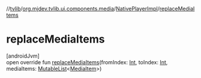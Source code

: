 //[tvlib](../../../index.md)/[org.mjdev.tvlib.ui.components.media](../index.md)/[NativePlayerImpl](index.md)/[replaceMediaItems](replace-media-items.md)

# replaceMediaItems

[androidJvm]\
open override fun [replaceMediaItems](replace-media-items.md)(fromIndex: [Int](https://kotlinlang.org/api/latest/jvm/stdlib/kotlin/-int/index.html), toIndex: [Int](https://kotlinlang.org/api/latest/jvm/stdlib/kotlin/-int/index.html), mediaItems: [MutableList](https://kotlinlang.org/api/latest/jvm/stdlib/kotlin.collections/-mutable-list/index.html)&lt;[MediaItem](https://developer.android.com/reference/kotlin/androidx/media3/common/MediaItem.html)&gt;)
